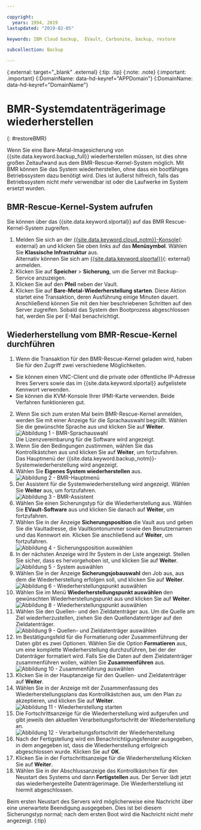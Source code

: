 ```yaml
---

copyright:
  years: 1994, 2019
lastupdated: "2019-02-05"

keywords: IBM Cloud backup,  EVault, Carbonite, backup, restore

subcollection: Backup

---
```

{:external: target="_blank" .external}
{:tip: .tip}
{:note: .note}
{:important: .important}
{:DomainName: data-hd-keyref="APPDomain"}
{:DomainName: data-hd-keyref="DomainName"}

# BMR-Systemdatenträgerimage wiederherstellen
{: #restoreBMR}

Wenn Sie eine Bare-Metal-Imagesicherung von {{site.data.keyword.backup_full}} wiederherstellen müssen, ist dies ohne großen Zeitaufwand aus dem BMR-Rescue-Kernel-System möglich. Mit BMR können Sie das System wiederherstellen, ohne dass ein bootfähiges Betriebssystem dazu benötigt wird. Dies ist äußerst hilfreich, falls das Betriebssystem nicht mehr verwendbar ist oder die Laufwerke im System ersetzt wurden.

## BMR-Rescue-Kernel-System aufrufen

Sie können über das {{site.data.keyword.slportal}} auf das BMR Rescue-Kernel-System zugreifen.
1. Melden Sie sich an der [{{site.data.keyword.cloud_notm}}-Konsole](https://{DomainName}){: external} an und klicken Sie oben links auf das **Menüsymbol**. Wählen Sie **Klassische Infrastruktur** aus. <br/>
   Alternativ können Sie sich am [{{site.data.keyword.slportal}}](https://control.softlayer.com/){: external} anmelden.
2. Klicken Sie auf **Speicher** > **Sicherung**, um die Server mit Backup-Service anzuzeigen.
3. Klicken Sie auf den **Pfeil** neben der Vault.
4. Klicken Sie auf **Bare-Metal-Wiederherstellung starten**. Diese Aktion startet eine Transaktion, deren Ausführung einige Minuten dauert. Anschließend können Sie mit den hier beschriebenen Schritten auf den Server zugreifen. Sobald das System den Bootprozess abgeschlossen hat, werden Sie per E-Mail benachrichtigt.


## Wiederherstellung vom BMR-Rescue-Kernel durchführen

1. Wenn die Transaktion für den BMR-Rescue-Kernel geladen wird, haben Sie für den Zugriff zwei verschiedene Möglichkeiten.
  - Sie können einen VNC-Client und die private oder öffentliche IP-Adresse Ihres Servers sowie das im {{site.data.keyword.slportal}} aufgelistete Kennwort verwenden.
  - Sie können die KVM-Konsole Ihrer IPMI-Karte verwenden.
  Beide Verfahren funktionieren gut.
2. Wenn Sie sich zum ersten Mal beim BMR-Rescue-Kernel anmelden, werden Sie mit einer Anzeige für die Sprachauswahl begrüßt. Wählen Sie die gewünschte Sprache aus und klicken Sie auf **Weiter**.
<br/>![Abbildung 1 - BMR-Sprachauswahl](/images/bmr1.png)<br/> Die Lizenzvereinbarung für die Software wird angezeigt. 
3. Wenn Sie den Bedingungen zustimmen, wählen Sie das Kontrollkästchen aus und klicken Sie auf **Weiter**, um fortzufahren. <br/> Das Hauptmenü der {{site.data.keyword.backup_notm}}-Systemwiederherstellung wird angezeigt.
4. Wählen Sie **Eigenes System wiederherstellen** aus.
<br/>![Abbildung 2 - BMR-Hauptmenü](/images/bmr2.png)
5. Der Assistent für die Systemwiederherstellung wird angezeigt. Wählen Sie **Weiter** aus, um fortzufahren.
<br/>![Abbildung 3 - BMR-Assistent](/images/bmr3.png)
6. Wählen Sie einen Sicherungstyp für die Wiederherstellung aus. Wählen Sie **EVault-Software** aus und klicken Sie danach auf **Weiter**, um fortzufahren.
7. Wählen Sie in der Anzeige **Sicherungsposition** die Vault aus und geben Sie die Vaultadresse, die Vaultkontonummer sowie den Benutzernamen und das Kennwort ein. Klicken Sie anschließend auf **Weiter**, um fortzufahren.
<br/>![Abbildung 4 - Sicherungsposition auswählen](/images/bmr4.png)
8. In der nächsten Anzeige wird Ihr System in der Liste angezeigt. Stellen Sie sicher, dass es hervorgehoben ist, und klicken Sie auf **Weiter**.
<br/>![Abbildung 5 - System auswählen](/images/bmr5.png)
9. Wählen Sie in der Anzeige **Sicherungsjobauswahl** den Job aus, aus dem die Wiederherstellung erfolgen soll, und klicken Sie auf **Weiter**.
<br/>![Abbildung 6 - Wiederherstellungspunkt auswählen](/images/bmr6.png)
10. Wählen Sie im Menü **Wiederherstellungspunkt auswählen** den gewünschten Wiederherstellungspunkt aus und klicken Sie auf **Weiter**.
<br/>![Abbildung 8 - Wiederherstellungspunkt auswählen](/images/bmr8.png)
11. Wählen Sie den Quellen- und den Zieldatenträger aus. Um die Quelle am Ziel wiederherzustellen, ziehen Sie den Quellendatenträger auf den Zieldatenträger.
<br/>![Abbildung 9 - Quellen- und Zieldatenträger auswählen](/images/bmr9.png)
12. Im Bestätigungsfeld für die Formatierung oder Zusammenführung der Daten gibt es zwei Optionen. Wählen Sie die Option **Formatieren** aus, um eine komplette Wiederherstellung durchzuführen, bei der der Datenträger formatiert wird. Falls Sie die Daten auf dem Zieldatenträger zusammenführen wollen, wählen Sie **Zusammenführen** aus.
<br/>![Abbildung 10 - Zusammenführung auswählen](/images/bmr10.png)
13. Klicken Sie in der Hauptanzeige für den Quellen- und Zieldatenträger auf **Weiter**.
14. Wählen Sie in der Anzeige mit der Zusammenfassung des Wiederherstellungsplans das Kontrollkästchen aus, um den Plan zu akzeptieren, und klicken Sie auf **Weiter**.
<br/>![Abbildung 11 - Wiederherstellung starten](/images/bmr11.png)
15. Die Fortschrittsanzeige für die Wiederherstellung wird aufgerufen und gibt jeweils den aktuellen Verarbeitungsfortschritt der Wiederherstellung an.
<br/>![Abbildung 12 - Verarbeitungsfortschritt der Wiederherstellung](/images/bmr12.png)
16. Nach der Fertigstellung wird ein Benachrichtigungsfenster ausgegeben, in dem angegeben ist, dass die Wiederherstellung erfolgreich abgeschlossen wurde. Klicken Sie auf **OK**.
17. Klicken Sie in der Fortschrittsanzeige für die Wiederherstellung Klicken Sie auf **Weiter**.
18. Wählen Sie in der Abschlussanzeige das Kontrollkästchen für den Neustart des Systems und dann **Fertigstellen** aus. Der Server lädt jetzt das wiederhergestellte Datenträgerimage.
  Die Wiederherstellung ist hiermit abgeschlossen. <br/>

  Beim ersten Neustart des Servers wird möglicherweise eine Nachricht über eine unerwartete Beendigung ausgegeben. Dies ist bei diesem Sicherungstyp normal; nach dem ersten Boot wird die Nachricht nicht mehr angezeigt.
  {:tip}
